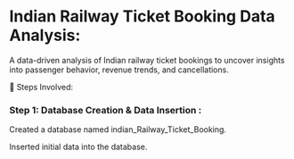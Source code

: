   # Indian Railway Ticket Booking Data Analysis:
A data-driven analysis of Indian railway ticket bookings to uncover insights into passenger behavior, revenue trends, and cancellations.

📂 Steps Involved:
### Step 1: Database Creation & Data Insertion :

Created a database named indian_Railway_Ticket_Booking.

Inserted initial data into the database.
